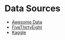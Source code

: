 # Data Sources

- [Awesome Data](https://github.com/awesomedata/awesome-public-datasets)
- [FiveThirtyEight](https://data.fivethirtyeight.com/)
- [Kaggle](https://www.kaggle.com/datasets)
